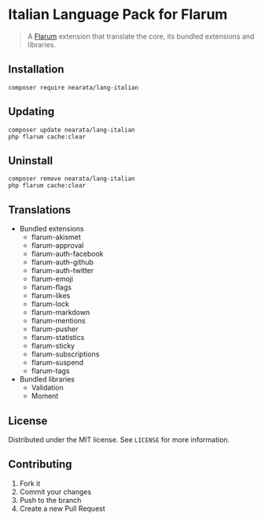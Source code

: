 # Italian Language Pack for Flarum

> A [Flarum](https://flarum.org) extension that translate the core, its bundled extensions and libraries.

## Installation

```shell
composer require nearata/lang-italian
```

## Updating

```shell
composer update nearata/lang-italian
php flarum cache:clear
```

## Uninstall

```shell
composer remove nearata/lang-italian
php flarum cache:clear
```

## Translations

- Bundled extensions
  - flarum-akismet
  - flarum-approval
  - flarum-auth-facebook
  - flarum-auth-github
  - flarum-auth-twitter
  - flarum-emoji
  - flarum-flags
  - flarum-likes
  - flarum-lock
  - flarum-markdown
  - flarum-mentions
  - flarum-pusher
  - flarum-statistics
  - flarum-sticky
  - flarum-subscriptions
  - flarum-suspend
  - flarum-tags
- Bundled libraries
  - Validation
  - Moment

## License

Distributed under the MIT license. See `LICENSE` for more information.

## Contributing

1. Fork it
2. Commit your changes
3. Push to the branch
4. Create a new Pull Request
